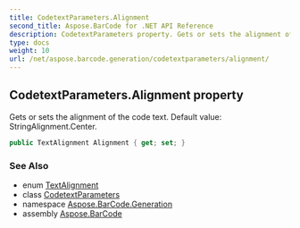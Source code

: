 ```yaml
---
title: CodetextParameters.Alignment
second_title: Aspose.BarCode for .NET API Reference
description: CodetextParameters property. Gets or sets the alignment of the code text. Default value StringAlignment.Center
type: docs
weight: 10
url: /net/aspose.barcode.generation/codetextparameters/alignment/
---
```

## CodetextParameters.Alignment property

Gets or sets the alignment of the code text. Default value: StringAlignment.Center.

```csharp
public TextAlignment Alignment { get; set; }
```

### See Also

* enum [TextAlignment](../../textalignment/)
* class [CodetextParameters](../)
* namespace [Aspose.BarCode.Generation](../../codetextparameters/)
* assembly [Aspose.BarCode](../../../)


